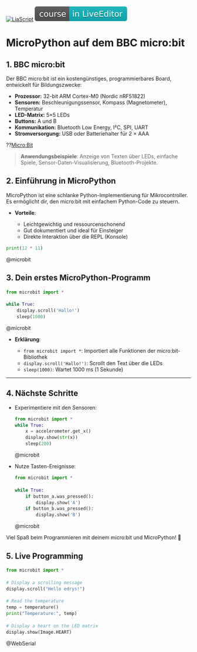 <!--

author:   Sebastian Zug; André Dietrich

email:    LiaScript@web.de

language: de

comment:  Dies ist ein interaktiver Demo-Kurs zu MicroPython basierend auf der MicroBit v2 Plattform. 

edit:    https://liascript.github.io/LiveEditor/?/show/file/https://raw.githubusercontent.com/LiaPlayground/microbit-demo-tutorial/refs/heads/main/README.md

import:  https://raw.githubusercontent.com/liaTemplates/webserial/main/README.md
         https://raw.githubusercontent.com/liaTemplates/MicroBit-Simulator/main/README.md

persistent: true

-->

[![LiaScript](https://raw.githubusercontent.com/LiaScript/LiaScript/master/badges/course.svg)](https://liascript.github.io/course/?https://raw.githubusercontent.com/LiaPlayground/microbit-demo-tutorial/refs/heads/main/README.md)
[![LiveEdit](https://raw.githubusercontent.com/LiaScript/LiaScript/refs/heads/development/badges/editor.svg)](https://liascript.github.io/LiveEditor/?/show/file/https://raw.githubusercontent.com/LiaPlayground/microbit-demo-tutorial/refs/heads/main/README.md)

# MicroPython auf dem BBC micro:bit

## 1. BBC micro:bit

Der BBC micro:bit ist ein kostengünstiges, programmierbares Board, entwickelt für Bildungszwecke:

* __Prozessor:__ 32-bit ARM Cortex-M0 (Nordic nRF51822)
* __Sensoren:__ Beschleunigungssensor, Kompass (Magnetometer), Temperatur
* __LED-Matrix:__ 5×5 LEDs
* __Buttons:__ A und B
* __Kommunikation:__ Bluetooth Low Energy, I²C, SPI, UART
* __Stromversorgung:__ USB oder Batteriehalter für 2 × AAA

??[Micro:Bit](https://sketchfab.com/3d-models/microbit-b453f11ad77a4545a33b3e0ecfba6fc5)

> **Anwendungsbeispiele**: Anzeige von Texten über LEDs, einfache Spiele, Sensor-Daten-Visualisierung, Bluetooth-Projekte.



## 2. Einführung in MicroPython

MicroPython ist eine schlanke Python-Implementierung für Mikrocontroller. Es ermöglicht dir, den micro\:bit mit einfachem Python-Code zu steuern.

* __Vorteile__:

  * Leichtgewichtig und ressourcenschonend
  * Gut dokumentiert und ideal für Einsteiger
  * Direkte Interaktion über die REPL (Konsole)

``` python
print(12 * 11)
```
@microbit

## 3. Dein erstes MicroPython-Programm

```python
from microbit import *

while True:
    display.scroll('Hallo!')
    sleep(1000)
```
@microbit

* **Erklärung**:

  * `from microbit import *`: Importiert alle Funktionen der micro\:bit-Bibliothek
  * `display.scroll('Hallo!')`: Scrollt den Text über die LEDs
  * `sleep(1000)`: Wartet 1000 ms (1 Sekunde)

---

## 4. Nächste Schritte

* Experimentiere mit den Sensoren:

  ```python
  from microbit import *
  while True:
      x = accelerometer.get_x()
      display.show(str(x))
      sleep(200)
  ```
  @microbit

* Nutze Tasten-Ereignisse:

  ```python
  from microbit import *

  while True:
      if button_a.was_pressed():
          display.show('A')
      if button_b.was_pressed():
          display.show('B')
  ```
  @microbit

Viel Spaß beim Programmieren mit deinem micro\:bit und MicroPython! 🎉


## 5. Live Programming

``` python
from microbit import *

# Display a scrolling message
display.scroll("Hello edrys!")

# Read the temperature
temp = temperature()
print("Temperature:", temp)

# Display a heart on the LED matrix
display.show(Image.HEART)
```
@WebSerial
